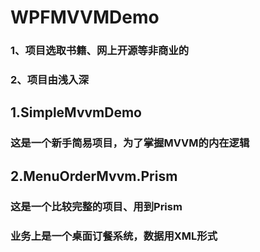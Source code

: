 # WPFMVVMDemo
### 1、项目选取书籍、网上开源等非商业的
### 2、项目由浅入深

## 1.SimpleMvvmDemo
### 这是一个新手简易项目，为了掌握MVVM的内在逻辑

## 2.MenuOrderMvvm.Prism
### 这是一个比较完整的项目、用到Prism
### 业务上是一个桌面订餐系统，数据用XML形式
